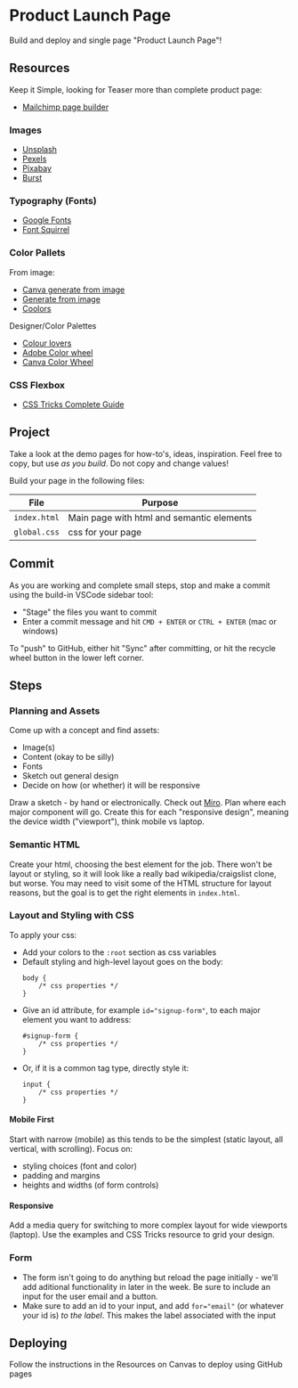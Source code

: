 Product Launch Page
===

Build and deploy and single page "Product Launch Page"!

## Resources

Keep it Simple, looking for Teaser more than complete product page:
- [Mailchimp page builder](https://mailchimp.com/features/landing-pages)

### Images

- [Unsplash](https://unsplash.com/)
- [Pexels](https://www.pexels.com/)
- [Pixabay](https://pixabay.com/)
- [Burst](https://burst.shopify.com/)

### Typography (Fonts)

- [Google Fonts](https://fonts.google.com/)
- [Font Squirrel](https://www.fontsquirrel.com/)

### Color Pallets

From image:
- [Canva generate from image](https://www.canva.com/colors/color-palette-generator/)
- [Generate from image](https://imagecolorpicker.com/)
- [Coolors](https://coolors.co/image-picker)

Designer/Color Palettes
- [Colour lovers](https://www.colourlovers.com/)
- [Adobe Color wheel](https://color.adobe.com/create/color-wheel)
- [Canva Color Wheel](https://www.canva.com/colors/color-wheel/)

### CSS Flexbox

- [CSS Tricks Complete Guide](https://css-tricks.com/snippets/css/a-guide-to-flexbox/)

## Project

Take a look at the demo pages for how-to's, ideas, inspiration. Feel free to copy,
but use _as you build_. Do not copy and change values!

Build your page in the following files:

File | Purpose
---|---
`index.html` | Main page with html and semantic elements
`global.css` | css for your page

## Commit

As you are working and complete small steps, stop and make a commit using the 
build-in VSCode sidebar tool:

- "Stage" the files you want to commit
- Enter a commit message and hit `CMD + ENTER` or `CTRL + ENTER` (mac or windows)

To "push" to GitHub, either hit "Sync" after committing, or hit the recycle wheel button in the lower left corner.

## Steps

### Planning and Assets

Come up with a concept and find assets:

- Image(s)
- Content (okay to be silly)
- Fonts
- Sketch out general design
- Decide on how (or whether) it will be responsive

Draw a sketch - by hand or electronically. Check out [Miro](miro.com). Plan where each major component will go. Create this for each "responsive design", meaning the device width ("viewport"), think mobile vs laptop.

### Semantic HTML

Create your html, choosing the best element for the job. There won't be layout or styling, so it will look like a really bad wikipedia/craigslist clone, but worse. You may need to visit some of the HTML structure for layout reasons, but the goal is to get the right elements in `index.html`.

### Layout and Styling with CSS

To apply your css:
- Add your colors to the `:root` section as css variables
- Default styling and high-level layout goes on the body:
    ```
    body {
        /* css properties */
    }
    ```
- Give an id attribute, for example `id="signup-form"`, to each major element you want to address:
    ```
    #signup-form {
        /* css properties */
    }
    ```
- Or, if it is a common tag type, directly style it:
    ```
    input {
        /* css properties */
    }
    ```

#### Mobile First

Start with narrow (mobile) as this tends to be the simplest (static layout, all vertical, with scrolling). Focus on:

- styling choices (font and color)
- padding and margins
- heights and widths (of form controls)

#### Responsive

Add a media query for switching to more complex layout for wide viewports (laptop). Use the examples and CSS Tricks resource to grid your design.

### Form

- The form isn't going to do anything but reload the page initially - we'll add aditional functionality in later in the week. Be sure to include an input for the user email and a button. 
- Make sure to add an id to your input, and add `for="email"` (or whatever your id is) _to the label_. This makes the label associated with the input

## Deploying

Follow the instructions in the Resources on Canvas to deploy using GitHub pages
